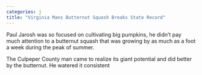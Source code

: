 ```yaml
---
categories: j
title: "Virginia Mans Butternut Squash Breaks State Record"
---
```


Paul Jarosh was so focused on cultivating big pumpkins, he didn’t pay much attention to a butternut squash that was growing by as much as a foot a week during the peak of summer.



The Culpeper County man came to realize its giant potential and did better by the butternut. He watered it consistent